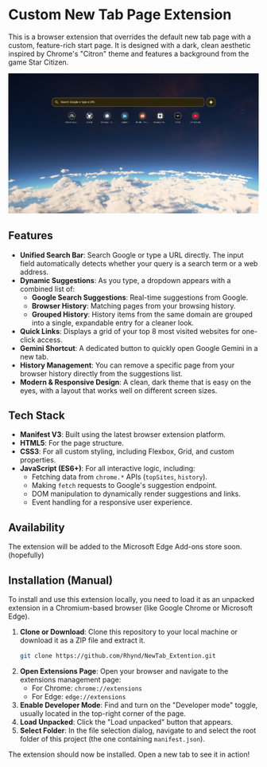 # Custom New Tab Page Extension

This is a browser extension that overrides the default new tab page with a custom, feature-rich start page. It is designed with a dark, clean aesthetic inspired by Chrome's "Citron" theme and features a background from the game Star Citizen.

![Screenshot of the New Tab Page](src/NewTab.png)

## Features

*   **Unified Search Bar**: Search Google or type a URL directly. The input field automatically detects whether your query is a search term or a web address.
*   **Dynamic Suggestions**: As you type, a dropdown appears with a combined list of:
    *   **Google Search Suggestions**: Real-time suggestions from Google.
    *   **Browser History**: Matching pages from your browsing history.
    *   **Grouped History**: History items from the same domain are grouped into a single, expandable entry for a cleaner look.
*   **Quick Links**: Displays a grid of your top 8 most visited websites for one-click access.
*   **Gemini Shortcut**: A dedicated button to quickly open Google Gemini in a new tab.
*   **History Management**: You can remove a specific page from your browser history directly from the suggestions list.
*   **Modern & Responsive Design**: A clean, dark theme that is easy on the eyes, with a layout that works well on different screen sizes.

## Tech Stack

*   **Manifest V3**: Built using the latest browser extension platform.
*   **HTML5**: For the page structure.
*   **CSS3**: For all custom styling, including Flexbox, Grid, and custom properties.
*   **JavaScript (ES6+)**: For all interactive logic, including:
    *   Fetching data from `chrome.*` APIs (`topSites`, `history`).
    *   Making `fetch` requests to Google's suggestion endpoint.
    *   DOM manipulation to dynamically render suggestions and links.
    *   Event handling for a responsive user experience.

## Availability

The extension will be added to the Microsoft Edge Add-ons store soon. (hopefully)

## Installation (Manual)

To install and use this extension locally, you need to load it as an unpacked extension in a Chromium-based browser (like Google Chrome or Microsoft Edge).

1.  **Clone or Download**: Clone this repository to your local machine or download it as a ZIP file and extract it.
    ```sh
    git clone https://github.com/Rhynd/NewTab_Extention.git
    ```
2.  **Open Extensions Page**: Open your browser and navigate to the extensions management page:
    *   For Chrome: `chrome://extensions`
    *   For Edge: `edge://extensions`
3.  **Enable Developer Mode**: Find and turn on the "Developer mode" toggle, usually located in the top-right corner of the page.
4.  **Load Unpacked**: Click the "Load unpacked" button that appears.
5.  **Select Folder**: In the file selection dialog, navigate to and select the root folder of this project (the one containing `manifest.json`).

The extension should now be installed. Open a new tab to see it in action!
